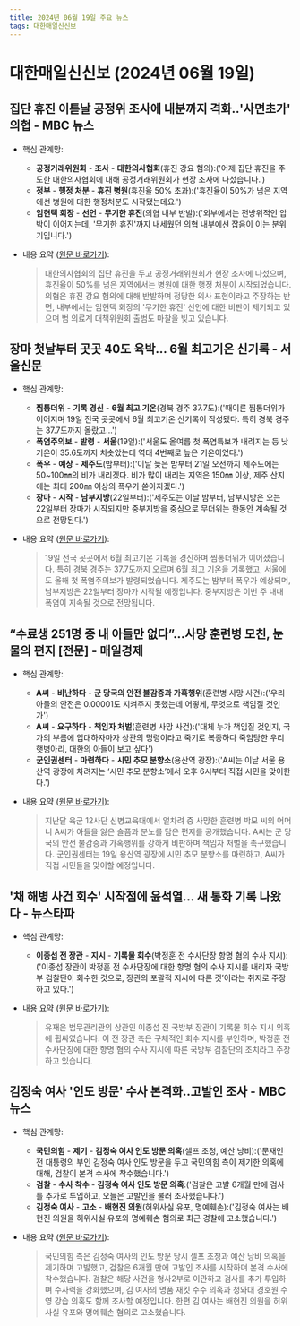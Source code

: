 ```yaml
---
title: 2024년 06월 19일 주요 뉴스
tags: 대한매일신신보
---
```


# 대한매일신신보 (2024년 06월 19일)
## 집단 휴진 이튿날 공정위 조사에 내분까지 격화‥'사면초가' 의협 - MBC 뉴스  
  - 핵심 관계망:  
      
      * **공정거래위원회** - **조사** - **대한의사협회**(휴진 강요 혐의):('어제 집단 휴진을 주도한 대한의사협회에 대해 공정거래위원회가 현장 조사에 나섰습니다.')  
      * **정부** - **행정 처분** - **휴진 병원**(휴진율 50% 초과):('휴진율이 50%가 넘은 지역에선 병원에 대한 행정처분도 시작됐는데요.')  
      * **임현택 회장** - **선언** - **무기한 휴진**(의협 내부 반발):('외부에서는 전방위적인 압박이 이어지는데, '무기한 휴진'까지 내세웠던 의협 내부에선 잡음이 이는 분위기입니다.')  
  
  - 내용 요약 ([원문 바로가기](https://news.google.com/rss/articles/CBMiRWh0dHBzOi8vaW1uZXdzLmltYmMuY29tL3JlcGxheS8yMDI0L253ZGVzay9hcnRpY2xlLzY2MDk1MDdfMzY1MTUuaHRtbNIBRWh0dHBzOi8vaW1uZXdzLmltYmMuY29tL3JlcGxheS8yMDI0L253ZGVzay9hcnRpY2xlLzY2MDk1MDdfMzY1MTYuaHRtbA?oc=5&hl=en-US&gl=US&ceid=US:en)):  
    > 대한의사협회의 집단 휴진을 두고 공정거래위원회가 현장 조사에 나섰으며, 휴진율이 50%를 넘은 지역에서는 병원에 대한 행정 처분이 시작되었습니다. 의협은 휴진 강요 혐의에 대해 반발하며 정당한 의사 표현이라고 주장하는 반면, 내부에서는 임현택 회장의 '무기한 휴진' 선언에 대한 비판이 제기되고 있으며 범 의료계 대책위원회 출범도 마찰을 빚고 있습니다.  
    

## 장마 첫날부터 곳곳 40도 육박… 6월 최고기온 신기록 - 서울신문  
  - 핵심 관계망:  
      
      * **찜통더위** - **기록 경신** - **6월 최고 기온**(경북 경주 37.7도):('때이른 찜통더위가 이어지며 19일 전국 곳곳에서 6월 최고기온 신기록이 작성됐다. 특히 경북 경주는 37.7도까지 올랐고…')  
      * **폭염주의보** - **발령** - **서울**(19일):('서울도 올여름 첫 폭염특보가 내려지는 등 낮 기온이 35.6도까지 치솟았는데 역대 4번째로 높은 기온이었다.')  
      * **폭우** - **예상** - **제주도**(밤부터):('이날 늦은 밤부터 21일 오전까지 제주도에는 50~100㎜의 비가 내리겠다. 비가 많이 내리는 지역은 150㎜ 이상, 제주 산지에는 최대 200㎜ 이상의 폭우가 쏟아지겠다.')  
      * **장마** - **시작** - **남부지방**(22일부터):('제주도는 이날 밤부터, 남부지방은 오는 22일부터 장마가 시작되지만 중부지방을 중심으로 무더위는 한동안 계속될 것으로 전망된다.')  
  
  - 내용 요약 ([원문 바로가기](https://news.google.com/rss/articles/CBMiPmh0dHBzOi8vd3d3LnNlb3VsLmNvLmtyL25ld3Mvc29jaWV0eS8yMDI0LzA2LzIwLzIwMjQwNjIwMDEwMDA00gEsaHR0cHM6Ly9hbXAuc2VvdWwuY28ua3Ivc2VvdWwvMjAyNDA2MjAwMTAwMDQ?oc=5&hl=en-US&gl=US&ceid=US:en)):  
    > 19일 전국 곳곳에서 6월 최고기온 기록을 경신하며 찜통더위가 이어졌습니다. 특히 경북 경주는 37.7도까지 오르며 6월 최고 기온을 기록했고, 서울에도 올해 첫 폭염주의보가 발령되었습니다. 제주도는 밤부터 폭우가 예상되며, 남부지방은 22일부터 장마가 시작될 예정입니다. 중부지방은 이번 주 내내 폭염이 지속될 것으로 전망됩니다.  
    

## “수료생 251명 중 내 아들만 없다”…사망 훈련병 모친, 눈물의 편지 [전문] - 매일경제  
  - 핵심 관계망:  
      
      * **A씨** - **비난하다** - **군 당국의 안전 불감증과 가혹행위**(훈련병 사망 사건):('우리 아들의 안전은 0.00001도 지켜주지 못했는데 어떻게, 무엇으로 책임질 것인가')  
      * **A씨** - **요구하다** - **책임자 처벌**(훈련병 사망 사건):('대체 누가 책임질 것인지, 국가의 부름에 입대하자마자 상관의 명령이라고 죽기로 복종하다 죽임당한 우리 햇병아리, 대한의 아들이 보고 싶다')  
      * **군인권센터** - **마련하다** - **시민 추모 분향소**(용산역 광장):('A씨는 이날 서울 용산역 광장에 차려지는 ‘시민 추모 분향소’에서 오후 6시부터 직접 시민을 맞이한다.')  
  
  - 내용 요약 ([원문 바로가기](https://news.google.com/rss/articles/CBMiKmh0dHBzOi8vd3d3Lm1rLmNvLmtyL25ld3Mvc29jaWV0eS8xMTA0NTUyMtIBH2h0dHBzOi8vbS5tay5jby5rci9hbXAvMTEwNDU1MjI?oc=5&hl=en-US&gl=US&ceid=US:en)):  
    > 지난달 육군 12사단 신병교육대에서 얼차려 중 사망한 훈련병 박모 씨의 어머니 A씨가 아들을 잃은 슬픔과 분노를 담은 편지를 공개했습니다. A씨는 군 당국의 안전 불감증과 가혹행위를 강하게 비판하며 책임자 처벌을 촉구했습니다. 군인권센터는 19일 용산역 광장에 시민 추모 분향소를 마련하고, A씨가 직접 시민들을 맞이할 예정입니다.  
    

## '채 해병 사건 회수' 시작점에 윤석열... 새 통화 기록 나왔다 - 뉴스타파  
  - 핵심 관계망:  
      
      * **이종섭 전 장관** - **지시** - **기록물 회수**(박정훈 전 수사단장 항명 혐의 수사 지시):('이종섭 장관이 박정훈 전 수사단장에 대한 항명 혐의 수사 지시를 내리자 국방부 검찰단이 회수한 것으로, 장관의 포괄적 지시에 따른 것’이라는 취지로 주장하고 있다.')  
  
  - 내용 요약 ([원문 바로가기](https://news.google.com/rss/articles/CBMiJmh0dHBzOi8vd3d3Lm5ld3N0YXBhLm9yZy9hcnRpY2xlL2VKclVL0gEA?oc=5&hl=en-US&gl=US&ceid=US:en)):  
    > 유재은 법무관리관의 상관인 이종섭 전 국방부 장관이 기록물 회수 지시 의혹에 휩싸였습니다. 이 전 장관 측은 구체적인 회수 지시를 부인하며, 박정훈 전 수사단장에 대한 항명 혐의 수사 지시에 따른 국방부 검찰단의 조치라고 주장하고 있습니다.  
    

## 김정숙 여사 '인도 방문' 수사 본격화‥고발인 조사 - MBC 뉴스  
  - 핵심 관계망:  
      
      * **국민의힘** - **제기** - **김정숙 여사 인도 방문 의혹**(셀프 초청, 예산 낭비):('문재인 전 대통령의 부인 김정숙 여사 인도 방문을 두고 국민의힘 측이 제기한 의혹에 대해, 검찰이 본격 수사에 착수했습니다.')  
      * **검찰** - **수사 착수** - **김정숙 여사 인도 방문 의혹**:('검찰은 고발 6개월 만에 검사를 추가로 투입하고, 오늘은 고발인을 불러 조사했습니다.')  
      * **김정숙 여사** - **고소** - **배현진 의원**(허위사실 유포, 명예훼손):('김정숙 여사는 배현진 의원을 허위사실 유포와 명예훼손 혐의로 최근 경찰에 고소했습니다.')  
  
  - 내용 요약 ([원문 바로가기](https://news.google.com/rss/articles/CBMiRWh0dHBzOi8vaW1uZXdzLmltYmMuY29tL3JlcGxheS8yMDI0L253ZGVzay9hcnRpY2xlLzY2MDk1MTZfMzY1MTUuaHRtbNIBRWh0dHBzOi8vaW1uZXdzLmltYmMuY29tL3JlcGxheS8yMDI0L253ZGVzay9hcnRpY2xlLzY2MDk1MTZfMzY1MTYuaHRtbA?oc=5&hl=en-US&gl=US&ceid=US:en)):  
    > 국민의힘 측은 김정숙 여사의 인도 방문 당시 셀프 초청과 예산 낭비 의혹을 제기하며 고발했고, 검찰은 6개월 만에 고발인 조사를 시작하며 본격 수사에 착수했습니다. 검찰은 해당 사건을 형사2부로 이관하고 검사를 추가 투입하며 수사력을 강화했으며, 김 여사의 명품 재킷 수수 의혹과 청와대 경호원 수영 강습 의혹도 함께 조사할 예정입니다. 한편 김 여사는 배현진 의원을 허위사실 유포와 명예훼손 혐의로 고소했습니다.  
    